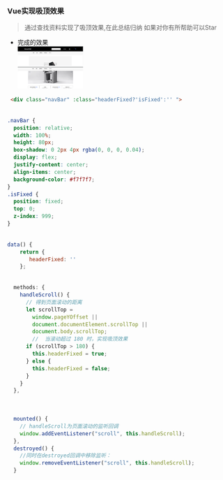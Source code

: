 ### Vue实现吸顶效果<br>

> 通过查找资料实现了吸顶效果,在此总结归纳 如果对你有所帮助可以Star<br>

* 完成的效果<br>
<img src="https://github.com/wangxinyu123/SKill/blob/master/Vue/Img/%E5%AF%BC%E8%88%AA%E6%A0%8F.png" width="150"><br>
<img src="https://github.com/wangxinyu123/SKill/blob/master/Vue/Img/%E5%AF%BC%E8%88%AA%E6%A0%8F%E5%AE%8C%E6%88%90%E5%90%B8%E9%A1%B6.png" width="150"><br>


```html
 <div class="navBar" :class="headerFixed?'isFixed':'' ">

```
```css

.navBar {
  position: relative;
  width: 100%;
  height: 80px;
  box-shadow: 0 2px 4px rgba(0, 0, 0, 0.04);
  display: flex;
  justify-content: center;
  align-items: center;
  background-color: #f7f7f7;
}
.isFixed {
  position: fixed;
  top: 0;
  z-index: 999;
}


```

```js

data() {
    return {
       headerFixed: ''
    };

```

```js

  methods: {
    handleScroll() {
      // 得到页面滚动的距离
      let scrollTop =
        window.pageYOffset ||
        document.documentElement.scrollTop ||
        document.body.scrollTop;
        //  当滚动超过 180 时，实现吸顶效果
      if (scrollTop > 180) {
        this.headerFixed = true;
      } else {
        this.headerFixed = false;
      }
    }
  },
  

```

```js

  mounted() {
    // handleScroll为页面滚动的监听回调
    window.addEventListener("scroll", this.handleScroll);
  },
  destroyed() {
    //同时在destroyed回调中移除监听：
    window.removeEventListener("scroll", this.handleScroll);
  }


```
